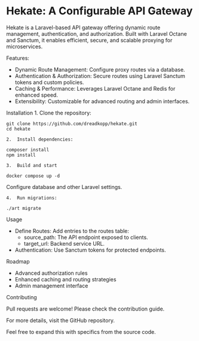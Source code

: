 # Hekate: A Configurable API Gateway

Hekate is a Laravel-based API gateway offering dynamic route management, authentication, and authorization. Built with Laravel Octane and Sanctum, it enables efficient, secure, and scalable proxying for microservices.

Features:
- Dynamic Route Management: Configure proxy routes via a database.
- Authentication & Authorization: Secure routes using Laravel Sanctum tokens and custom policies.
- Caching & Performance: Leverages Laravel Octane and Redis for enhanced speed.
- Extensibility: Customizable for advanced routing and admin interfaces.

Installation
	1.	Clone the repository:

```
git clone https://github.com/dreadkopp/hekate.git
cd hekate
```

	2.	Install dependencies:
```
composer install
npm install
```

	3.	Build and start

```
docker compose up -d
```

Configure database and other Laravel settings.

	4.	Run migrations:
```
./art migrate
```


Usage
- Define Routes: Add entries to the routes table:
  - source_path: The API endpoint exposed to clients.
  - target_url: Backend service URL.
- Authentication: Use Sanctum tokens for protected endpoints.

Roadmap
- Advanced authorization rules
- Enhanced caching and routing strategies
- Admin management interface

Contributing

Pull requests are welcome! Please check the contribution guide.

For more details, visit the GitHub repository.

Feel free to expand this with specifics from the source code.
